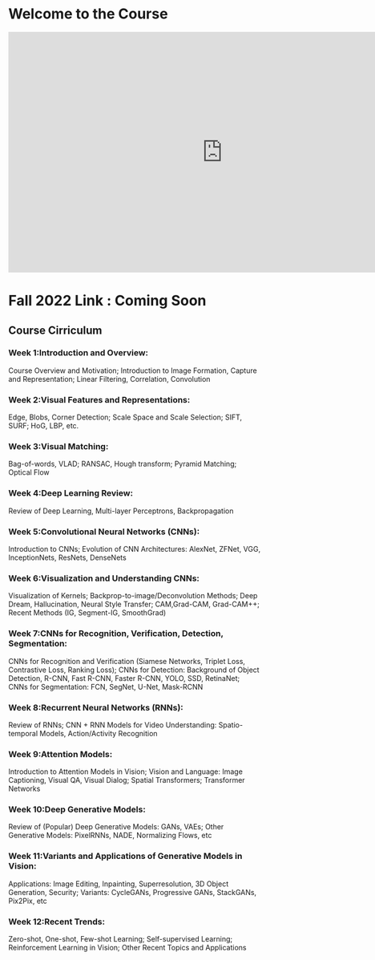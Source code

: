 # Welcome to the Course

<iframe width="854" height="480" src="https://www.youtube.com/embed/Pu35DppbXO8" title="YouTube video player" frameborder="0" allow="accelerometer; autoplay; clipboard-write; encrypted-media; gyroscope; picture-in-picture" allowfullscreen></iframe>


# Fall 2022 Link : Coming Soon

## Course Cirriculum
### Week 1:Introduction and Overview: 
Course Overview and Motivation; Introduction to Image Formation, Capture and Representation; Linear Filtering, Correlation,          Convolution
### Week 2:Visual Features and Representations: 
Edge, Blobs, Corner Detection; Scale Space and Scale Selection; SIFT, SURF; HoG, LBP, etc.
### Week 3:Visual Matching:
Bag-of-words, VLAD; RANSAC, Hough transform; Pyramid Matching; Optical Flow
### Week 4:Deep Learning Review:
Review of Deep Learning, Multi-layer Perceptrons, Backpropagation
### Week 5:Convolutional Neural Networks (CNNs):
Introduction to CNNs; Evolution of CNN Architectures: AlexNet, ZFNet, VGG, InceptionNets, ResNets, DenseNets
### Week 6:Visualization and Understanding CNNs:
Visualization of Kernels; Backprop-to-image/Deconvolution Methods; Deep Dream, Hallucination, Neural Style Transfer;  	CAM,Grad-CAM, Grad-CAM++; Recent Methods (IG, Segment-IG, SmoothGrad)
### Week 7:CNNs for Recognition, Verification, Detection, Segmentation:
CNNs for Recognition and Verification (Siamese Networks, Triplet Loss, Contrastive Loss, Ranking Loss); CNNs for 	Detection: Background of Object Detection, R-CNN, Fast R-CNN, Faster R-CNN, YOLO, SSD, RetinaNet; CNNs for 	Segmentation: FCN, SegNet, U-Net, Mask-RCNN
### Week 8:Recurrent Neural Networks (RNNs): 
Review of RNNs; CNN + RNN Models for Video Understanding: Spatio-temporal Models, Action/Activity Recognition
### Week 9:Attention Models:
Introduction to Attention Models in Vision; Vision and Language: Image Captioning, Visual QA, Visual Dialog; Spatial 	Transformers; Transformer Networks
### Week 10:Deep Generative Models:
Review of (Popular) Deep Generative Models: GANs, VAEs; Other Generative Models: PixelRNNs, NADE, Normalizing 	Flows, etc
### Week 11:Variants and Applications of Generative Models in Vision: 
Applications: Image Editing, Inpainting, Superresolution, 3D Object Generation, Security; Variants: CycleGANs, Progressive 	GANs, StackGANs, Pix2Pix, etc
### Week 12:Recent Trends:
Zero-shot, One-shot, Few-shot Learning; Self-supervised Learning; Reinforcement Learning in Vision; Other Recent Topics and Applications